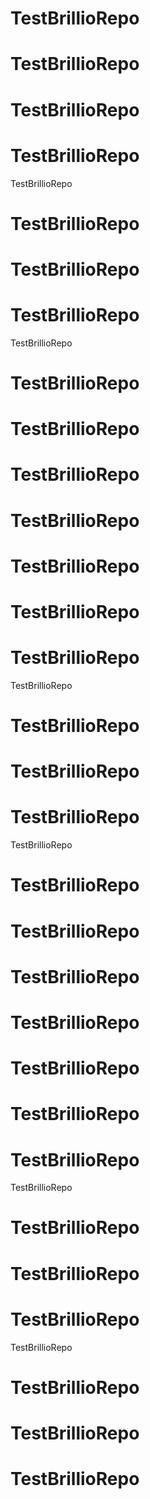 # TestBrillioRepo
# TestBrillioRepo
# TestBrillioRepo
# TestBrillioRepo
 TestBrillioRepo
# TestBrillioRepo
# TestBrillioRepo
# TestBrillioRepo
 TestBrillioRepo
# TestBrillioRepo
# TestBrillioRepo
# TestBrillioRepo
# TestBrillioRepo
# TestBrillioRepo
# TestBrillioRepo
# TestBrillioRepo
 TestBrillioRepo
# TestBrillioRepo
# TestBrillioRepo
# TestBrillioRepo
 TestBrillioRepo
# TestBrillioRepo
# TestBrillioRepo
# TestBrillioRepo

# TestBrillioRepo
# TestBrillioRepo
# TestBrillioRepo
# TestBrillioRepo
 TestBrillioRepo
# TestBrillioRepo
# TestBrillioRepo
# TestBrillioRepo
 TestBrillioRepo
# TestBrillioRepo
# TestBrillioRepo
# TestBrillioRepo

